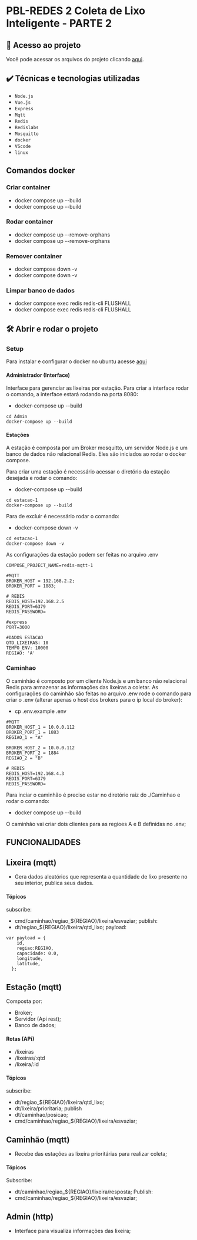 # PBL-REDES 2 Coleta de Lixo Inteligente - PARTE 2

## 📁 Acesso ao projeto
Você pode acessar os arquivos do projeto clicando [aqui](https://github.com/WesleiSantos/PBL-REDES-MQTT.git).

## ✔️ Técnicas e tecnologias utilizadas

- ``Node.js``
- ``Vue.js``
- ``Express``
- ``Mqtt``
- ``Redis``
- ``Redislabs``
- ``Mosquitto``
- ``docker``
- ``VScode``
- ``linux``

## Comandos docker

### Criar container
- docker compose up --build 
- docker compose up --build 

### Rodar container 
- docker compose up --remove-orphans
- docker compose up --remove-orphans


### Remover container
- docker compose down -v
- docker compose down -v

### Limpar banco de dados
- docker compose exec redis redis-cli FLUSHALL
- docker compose exec redis redis-cli FLUSHALL

## 🛠️ Abrir e rodar o projeto

### Setup
Para instalar e configurar o docker no ubuntu acesse [aqui](https://docs.docker.com/engine/install/ubuntu/)

#### Administrador (Interface)
Interface para gerenciar as lixeiras por estação.
Para criar a interface rodar o comando, a interface estará rodando na porta 8080:
-  docker-compose up --build
```
cd Admin
docker-compose up --build
```



#### Estações

A estação é composta por um Broker mosquitto, um servidor Node.js e um banco de dados não relacional Redis. Eles são iniciados ao rodar o docker compose.

Para criar uma estação é necessário acessar o diretório da estação desejada e rodar o comando:
-  docker-compose up --build
```
cd estacao-1
docker-compose up --build
```

Para de excluir é necessário rodar o comando:
-  docker-compose down -v
```
cd estacao-1
docker-compose down -v
```

As configurações da estação podem ser feitas no arquivo .env
```
COMPOSE_PROJECT_NAME=redis-mqtt-1

#MQTT
BROKER_HOST = 192.168.2.2;
BROKER_PORT = 1883;

# REDIS
REDIS_HOST=192.168.2.5
REDIS_PORT=6379
REDIS_PASSWORD=

#express
PORT=3000

#DADOS ESTACAO
QTD_LIXEIRAS: 10
TEMPO_ENV: 10000
REGIAO: 'A'
```

### Caminhao
O caminhão é composto por um cliente Node.js e um banco não relacional Redis para armazenar as informações das lixeiras a coletar.
As configurações do caminhão são feitas no arquivo .env rode o comando para criar o .env (alterar apenas o host dos brokers para o ip local do broker): 
- cp .env.example .env

```
#MQTT
BROKER_HOST_1 = 10.0.0.112
BROKER_PORT_1 = 1883
REGIAO_1 = "A"

BROKER_HOST_2 = 10.0.0.112
BROKER_PORT_2 = 1884
REGIAO_2 = "B"

# REDIS
REDIS_HOST=192.168.4.3
REDIS_PORT=6379
REDIS_PASSWORD=
```

Para inciar o caminhão é preciso estar no diretório raiz do ./Caminhao e rodar o comando:
- docker compose up --build

O caminhão vai criar dois clientes para as regioes A e B definidas no .env;

## FUNCIONALIDADES

## Lixeira (mqtt)
-   Gera dados aleatórios que representa a quantidade de lixo presente no seu interior, publica seus dados.
#### Tópicos
subscribe:
- cmd/caminhao/regiao_${REGIAO}/lixeira/esvaziar;
publish:
- dt/regiao_${REGIAO}/lixeira/qtd_lixo;
payload:
```
var payload = {
    id,
    regiao:REGIAO,
    capacidade: 0.0,
    longitude,
    latitude,
  };
```

## Estação (mqtt)
Composta por:
- Broker;
- Servidor (Api rest);
- Banco de dados;
#### Rotas (APi)
- /lixeiras
- /lixeiras/:qtd
- /lixeira/:id
#### Tópicos
subscribe:
- dt/regiao_${REGIAO}/lixeira/qtd_lixo;
- dt/lixeira/prioritaria;
publish
- dt/caminhao/posicao;
- cmd/caminhao/regiao_${REGIAO}/lixeira/esvaziar;

## Caminhão (mqtt)
-   Recebe das estações as lixeira prioritárias para realizar coleta;
#### Tópicos
Subscribe:
-  dt/caminhao/regiao_${REGIAO}/lixeira/resposta;
Publish:
-  cmd/caminhao/regiao_${REGIAO}/lixeira/esvaziar;

## Admin (http)
-   Interface para visualiza informações das lixeira;